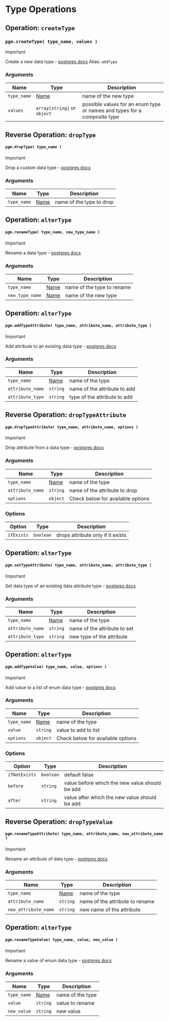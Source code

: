# Type Operations

## Operation: `createType`

### `pgm.createType( type_name, values )`

> [!IMPORTANT]
> Create a new data type - [postgres docs](http://www.postgresql.org/docs/current/static/sql-createtype.html)
> Alias: `addType`

### Arguments

| Name        | Type                        | Description                                                              |
|-------------|-----------------------------|--------------------------------------------------------------------------|
| `type_name` | [Name](/migrations/#type)   | name of the new type                                                     |
| `values`    | `array[string]` or `object` | possible values for an enum type or names and types for a composite type |

## Reverse Operation: `dropType`

#### `pgm.dropType( type_name )`

> [!IMPORTANT]
> Drop a custom data type - [postgres docs](http://www.postgresql.org/docs/current/static/sql-droptype.html)

### Arguments

| Name        | Type                      | Description              |
|-------------|---------------------------|--------------------------|
| `type_name` | [Name](/migrations/#type) | name of the type to drop |

## Operation: `alterType`

#### `pgm.renameType( type_name, new_type_name )`

> [!IMPORTANT]
> Rename a data type - [postgres docs](http://www.postgresql.org/docs/current/static/sql-altertype.html)

### Arguments

| Name            | Type                      | Description                |
|-----------------|---------------------------|----------------------------|
| `type_name`     | [Name](/migrations/#type) | name of the type to rename |
| `new_type_name` | [Name](/migrations/#type) | name of the new type       |

## Operation: `alterType`

#### `pgm.addTypeAttribute( type_name, attribute_name, attribute_type )`

> [!IMPORTANT]
> Add attribute to an existing data
> type - [postgres docs](http://www.postgresql.org/docs/current/static/sql-altertype.html)

### Arguments

| Name             | Type                      | Description                  |
|------------------|---------------------------|------------------------------|
| `type_name`      | [Name](/migrations/#type) | name of the type             |
| `attribute_name` | `string`                  | name of the attribute to add |
| `attribute_type` | `string`                  | type of the attribute to add |

## Reverse Operation: `dropTypeAttribute`

#### `pgm.dropTypeAttribute( type_name, attribute_name, options )`

> [!IMPORTANT]
> Drop attribute from a data type - [postgres docs](http://www.postgresql.org/docs/current/static/sql-altertype.html)

### Arguments

| Name             | Type                      | Description                       |
|------------------|---------------------------|-----------------------------------|
| `type_name`      | [Name](/migrations/#type) | name of the type                  |
| `attribute_name` | `string`                  | name of the attribute to drop     |
| `options`        | `object`                  | Check below for available options |

### Options

| Option     | Type      | Description                       |
|------------|-----------|-----------------------------------|
| `ifExists` | `boolean` | drops attribute only if it exists |

## Operation: `alterType`

#### `pgm.setTypeAttribute( type_name, attribute_name, attribute_type )`

> [!IMPORTANT]
> Set data type of an existing data attribute
> type - [postgres docs](http://www.postgresql.org/docs/current/static/sql-altertype.html)

### Arguments

| Name             | Type                      | Description                  |
|------------------|---------------------------|------------------------------|
| `type_name`      | [Name](/migrations/#type) | name of the type             |
| `attribute_name` | `string`                  | name of the attribute to set |
| `attribute_type` | `string`                  | new type of the attribute    |

## Operation: `alterType`

#### `pgm.addTypeValue( type_name, value, options )`

> [!IMPORTANT]
> Add value to a list of enum data
> type - [postgres docs](http://www.postgresql.org/docs/current/static/sql-altertype.html)

### Arguments

| Name        | Type                      | Description                       |
|-------------|---------------------------|-----------------------------------|
| `type_name` | [Name](/migrations/#type) | name of the type                  |
| `value`     | `string`                  | value to add to list              |
| `options`   | `object`                  | Check below for available options |

### Options

| Option        | Type      | Description                                    |
|---------------|-----------|------------------------------------------------|
| `ifNotExists` | `boolean` | default false                                  |
| `before`      | `string`  | value before which the new value should be add |
| `after`       | `string`  | value after which the new value should be add  |

## Reverse Operation: `dropTypeValue`

#### `pgm.renameTypeAttribute( type_name, attribute_name, new_attribute_name )`

> [!IMPORTANT]
> Rename an attribute of data type - [postgres docs](http://www.postgresql.org/docs/current/static/sql-altertype.html)

### Arguments

| Name                 | Type                      | Description                     |
|----------------------|---------------------------|---------------------------------|
| `type_name`          | [Name](/migrations/#type) | name of the type                |
| `attribute_name`     | `string`                  | name of the attribute to rename |
| `new_attribute_name` | `string`                  | new name of the attribute       |

## Operation: `alterType`

#### `pgm.renameTypeValue( type_name, value, new_value )`

> [!IMPORTANT]
> Rename a value of enum data type - [postgres docs](https://www.postgresql.org/docs/current/static/sql-altertype.html)

### Arguments

| Name        | Type                      | Description      |
|-------------|---------------------------|------------------|
| `type_name` | [Name](/migrations/#type) | name of the type |
| `value`     | `string`                  | value to rename  |
| `new_value` | `string`                  | new value        |
